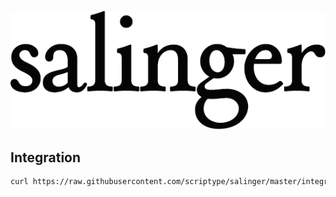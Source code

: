 ![Salinger](https://github.com/scriptype/salinger/blob/master/salinger.png?raw=true)

## Integration

```sh
curl https://raw.githubusercontent.com/scriptype/salinger/master/integration.sh | sh
```
